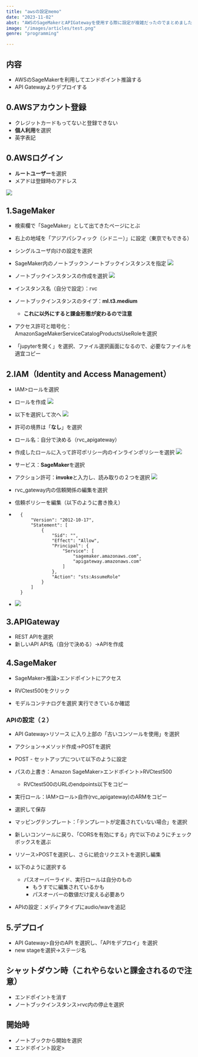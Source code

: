```yaml
---
title: "awsの設定memo"
date: "2023-11-02"
abst: "AWSのSageMakerとAPIGatewayを使用する際に設定が複雑だったのでまとめました"
image: "/images/articles/test.png"
genre: "programming"

---
```

## 内容
- AWSのSageMakerを利用してエンドポイント推論する
- API Gatewayよりデプロイする


## 0.AWSアカウント登録
- クレジットカードもってないと登録できない
- **個人利用**を選択
- 英字表記

  

## 0.AWSログイン
- **ルートユーザー**を選択
- メアドは登録時のアドレス

![](/images/articles/aws/1.png)



## 1.SageMaker
- 検索欄で「SageMaker」として出てきたページにとぶ
- 右上の地域を「アジアパシフィック（シドニー）」に設定（東京でもできる）
- シングルユーザ向けの設定を選択
- SageMaker内のノートブック＞ノートブックインスタンスを指定
![](/images/articles/aws/2.png)

- ノートブックインスタンスの作成を選択
![](/images/articles/aws/3.png)

- インスタンス名（自分で設定）：rvc
- ノートブックインスタンスのタイプ：**ml.t3.medium**
  - **これに以外にすると課金形態が変わるので注意**
- アクセス許可と暗号化：AmazonSageMakerServiceCatalogProductsUseRoleを選択
- 「jupyterを開く」を選択、ファイル選択画面になるので、必要なファイルを適宜コピー
## 2.IAM（Identity and Access Management）
- IAM>ロールを選択
- ロールを作成
![](/images/articles/aws/4.png)



- 以下を選択して次へ
![](/images/articles/aws/5.png)

- 許可の境界は「**なし**」を選択








- ロール名：自分で決める（rvc_apigateway）

- 作成したロールに入って許可ポリシー内のインラインポリシーを選択
![](/images/articles/aws/6.png)


- サービス：**SageMaker**を選択
- アクション許可：**invoke**と入力し、読み取りの２つを選択
![](/images/articles/aws/7.png)







- rvc_gateway内の信頼関係の編集を選択
- 信頼ポリシーを編集（以下のように書き換え）
- ```
    {
        "Version": "2012-10-17",
        "Statement": [
            {
                "Sid": "",
                "Effect": "Allow",
                "Principal": {
                    "Service": [
                        "sagemaker.amazonaws.com",
                        "apigateway.amazonaws.com"
                    ]
                },
                "Action": "sts:AssumeRole"
            }
        ]
    }
    ```
- ![](/images/articles/aws/8.png)



## 3.APIGateway


- REST APIを選択
- 新しいAPI API名（自分で決める）→APIを作成
















## 4.SageMaker
- SageMaker>推論>エンドポイントにアクセス
- RVCtest500をクリック

- モデルコンテナログを選択
	実行できているか確認










### APIの設定（２）
- API Gateway>リソース に入り上部の「古いコンソールを使用」を選択

- アクション→メソッド作成→POSTを選択













- POST - セットアップについて以下のように設定
- パスの上書き：Amazon SageMaker>エンドポイント>RVCtest500
    - RVCtest500のURLのendpoints以下をコピー
- 実行ロール：IAM>ロール>自作(rvc_apigateway)のARMをコピー
- 選択して保存

- マッピングテンプレート：「テンプレートが定義されていない場合」を選択














- 新しいコンソールに戻り、「CORSを有効にする」内で以下のようにチェックボックスを選ぶ


- リソース>POSTを選択し、さらに統合リクエストを選択し編集












- 以下のように選択する
	- パスオーバーライド、実行ロールは自分のもの
    	- もうすでに編集されているかも
    	- パスオーバーの数値だけ変える必要あり


- APIの設定：メディアタイプにaudio/wavを追記

## 5.デプロイ
- API Gateway>自分のAPI を選択し、「APIをデプロイ」を選択
- new stageを選択→ステージ名

## シャットダウン時（これやらないと課金されるので注意）
- エンドポイントを消す
- ノートブックインスタンス>rvc内の停止を選択

## 開始時
- ノートブックから開始を選択
- エンドポイント設定>
